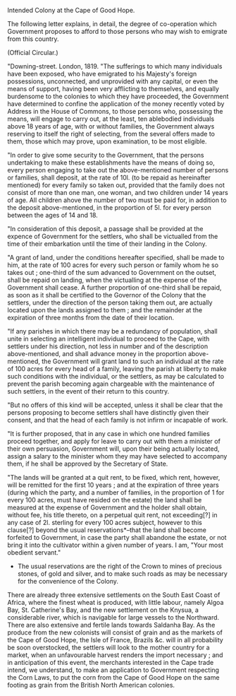 Intended Colony at the Cape of  Good Hope.The following letter explains, in detail, the degree of co-operation which Government proposes to afford to those persons who may wish to emigrate from this country.(Official Circular.)"Downing-street. London, 1819. "The sufferings to which many individuals have been exposed, who have emigrated to his Majesty's foreign possessions, unconnected, and unprovided with any capital, or even the means of support, having been very afflicting to themselves, and equally burdensome to the colonies to which they have proceeded, the Government have determined to confine the application of the money recently voted by Address in the House of Commons, to those persons who, possessing the means, will engage to carry out, at the least, ten ablebodied individuals above 18 years of age, with or without families, the Government always reserving to itself the right of selecting, from the several offers made to them, those which may prove, upon examination, to be most eligible."In order to give some security to the Government, that the persons undertaking to make these establishments have the means of doing so, every person engaging to take out the above-mentioned number of persons or families, shall deposit, at the rate of 10l. (to be repaid as hereinafter mentioned) for every family so taken out, provided that the family does not consist of more than one man, one woman, and two children under 14 years of age. All children ahove the number of two must be paid for, in addition to the deposit above-mentioned, in the proportion of 5l. for every person between the ages of 14 and 18."In consideration of this deposit, a passage shall be provided at the expence of Government for the settlers, who shall be victualled from the time of their embarkation until the time of their landing in the Colony."A grant of land, under the conditions hereafter specified, shall be made to him, at the rate of 100 acres for every such person or family whom he so takes out ; one-third of the sum advanced to Government on the outset, shall be repaid on landing, when the victualling at the expense of the Government shall cease. A further proportion of one-third shall be repaid, as soon as it shall be certified to the Governor of the Colony that the settlers, under the direction of the person taking them out, are actually located upon the lands assigned to them ; and the remainder at the expiration of three months from the date of their location."If any parishes in which there may be a redundancy of population, shall unite in selecting an intelligent individual to proceed to the Cape, with settlers under his direction, not less in number and of the description above-mentioned, and shall advance money in the proportion above-mentioned, the Government will grant land to such an individual at the rate of 100 acres for every head of a family, leaving the parish at liberty to make such conditions with the individual, or the settlers, as may be calculated to prevent the parish becoming again chargeable with the maintenance of such settlers, in the event of their return to this country."But no offers of this kind will be accepted, unless it shall be clear that the persons proposing to become settlers shall have distinctly given their consent, and that the head of each family is not infirm or incapable of work."It is further proposed, that in any case in which one hundred families proceed together, and apply for leave to carry out with them a minister of their own persuasion, Government will, upon their being actually located, assign a salary to the minister whom they may have selected to accompany them, if he shall be approved by the Secretary of State."The lands will be granted at a quit rent, to be fixed, which rent, however, will be remitted for the first 10 years ; and at the expiration of three years (during which the party, and a number of families, in the proportion of 1 for every 100 acres, must have resided on the estate) the land shall be measured at the expense of Government and the holder shall obtain, without fee, his title thereto, on a perpetual quit rent, not exceeding[?] in any case of 2l. sterling for every 100 acres subject, however to this clause[?] beyond the usual reservations*–that the land shall become forfeited to Government, in case the party shall abandone the estate, or not bring it into the cultivator within a given number of years. I am, "Your most obedient servant."* The usual reservations are the right of the Crown to mines of precious stones, of gold and silver, and to make such roads as may be necessary for the convenience of the Colony.There are already three extensive settlements on the South East Coast of Africa, where the finest wheat is produced, with little labour, namely Algoa Bay, St. Catherine's Bay, and the new settlement on the Knysua, a considerable river, which is navigable for large vessels to the Northward. There are also extensive and fertile lands towards Saldanha Bay. As the produce from the new colonists will consist of grain and as the markets of the Cape of Good Hope, the Isle of France, Brazils &c. will in all probability be soon overstocked, the settlers will look to the mother country for a market, when an unfavourable harvest renders the import necessary ; and in anticipation of this event, the merchants interested in the Cape trade intend, we understand, to make an application to Government respecting the Corn Laws, to put the corn from the Cape of Good Hope on the same footing as grain from the British North American colonies.